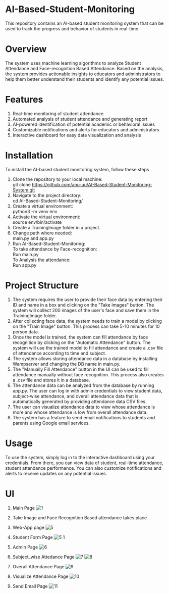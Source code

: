 # AI-Based-Student-Monitoring
This repository contains an AI-based student monitoring system that can be used to track the progress and behavior of students in real-time.

# Overview
The system uses machine learning algorithms to analyze Student Attendance and Face-recognition Based Attendance. Based on the analysis, the system provides actionable insights to educators and administrators to help them better understand their students and identify any potential issues.

# Features
1. Real-time monitoring of student attendance
2. Automated analysis of student attendance and generating report
3. AI-powered identification of potential academic or behavioral issues
4. Customizable notifications and alerts for educators and administrators
5. Interactive dashboard for easy data visualization and analysis

# Installation
To install the AI-based student monitoring system, follow these steps
1. Clone the repository to your local machine:<br>
git clone https://github.com/anu-uu/AI-Based-Student-Monitoring-System.git
2. Navigate to the project directory:<br>
cd AI-Based-Student-Monitoring/
3. Create a virtual environment:<br>
python3 -m venv env
4. Activate the virtual environment:<br>
source env/bin/activate
5. Create a TrainingImage folder in a project.
6. Change path where needed:<br>
main.py and app.py
7. Run AI-Based-Student-Monitoring:<br>
  To take attendance by Face-recognition: <br> Run main.py<br>
  To Analysis the attendance:<br> Run app.py
  
# Project Structure
1. The system requires the user to provide their face data by entering their ID and name in a box and clicking on the "Take Images" button. The system will collect 200 images of the user's face and save them in the TrainingImage folder.
2. After collecting face data, the system needs to train a model by clicking on the "Train Image" button. This process can take 5-10 minutes for 10 person data.
3. Once the model is trained, the system can fill attendance by face recognition by clicking on the "Automatic Attendance" button. The system will use the trained model to fill attendance and create a .csv file of attendance according to time and subject.
4. The system allows storing attendance data in a database by installing Wampserver and changing the DB name in main.py.
5. The "Manually Fill Attendance" button in the UI can be used to fill attendance manually without face recognition. This process also creates a .csv file and stores it in a database.
6. The attendance data can be analyzed from the database by running app.py. The user can log in with admin credentials to view student data, subject-wise attendance, and overall attendance data that is automatically generated by providing attendance data CSV files.
7. The user can visualize attendance data to view whose attendance is more and whose attendance is low from overall attendance data.
8. The system has a feature to send email notifications to students and parents using Google email services.

# Usage
To use the system, simply log in to the interactive dashboard using your credentials. From there, you can view data of student, real-time attendance, student attendance performance. You can also customize notifications and alerts to receive updates on any potential issues.

# UI
1. Main Page 
![1](https://user-images.githubusercontent.com/78205518/229366475-d6be781c-12ff-4fc6-8007-1f4ccc041c6f.png)

2. Take Image and Face Recognition Based attendance takes place
   
3. Web-App page 
![5](https://user-images.githubusercontent.com/78205518/229884879-85a9ffc9-8796-4c45-a2f4-2cc8c8e51b36.png)

4. Student Form Page 
![5 1](https://user-images.githubusercontent.com/78205518/229368791-6b68e940-89df-477a-a044-20b13ae710cd.png)

5. Admin Page
![6](https://user-images.githubusercontent.com/78205518/229368788-fe59fb18-04d4-4994-90ef-44f90cbc6d53.png)

6. Subject_wise Attedance Page 
![7](https://user-images.githubusercontent.com/78205518/229366488-b3101970-71c9-4448-a56a-e0950e3e9ea7.png) ![8](https://user-images.githubusercontent.com/78205518/229366491-ded9ec13-4691-4ea8-ac86-100cdfad2522.png)

7. Overall Attendance Page 
![9](https://user-images.githubusercontent.com/78205518/229366465-59d80432-069d-489e-8f8b-4beb7cdf2ea9.png)

8. Visualize Attendance Page 
![10](https://user-images.githubusercontent.com/78205518/229366469-9e9b79a8-d27e-42cd-8d00-4735ec5eb109.png)

9. Send Email Page 
![11](https://user-images.githubusercontent.com/78205518/229885556-c84d36cb-56a7-4ccc-9e5f-05ea2943beeb.png)






